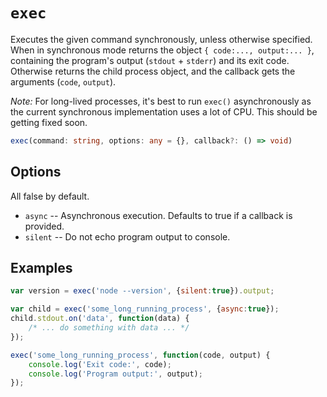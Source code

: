 # `exec`

Executes the given command synchronously, unless otherwise specified. When in synchronous mode 
returns the object `{ code:..., output:... }`, containing the program's output (`stdout` + `stderr`) and its 
exit code. Otherwise returns the child process object, and the callback gets the arguments (`code`, `output`).

*Note:* For long-lived processes, it's best to run `exec()` asynchronously as the current synchronous 
implementation uses a lot of CPU. This should be getting fixed soon.

```typescript
exec(command: string, options: any = {}, callback?: () => void)
```

## Options

All false by default.

 - `async` -- Asynchronous execution. Defaults to true if a callback is provided.
 - `silent` -- Do not echo program output to console.

## Examples

```javascript
var version = exec('node --version', {silent:true}).output;

var child = exec('some_long_running_process', {async:true});
child.stdout.on('data', function(data) {
    /* ... do something with data ... */
});

exec('some_long_running_process', function(code, output) {
    console.log('Exit code:', code);
    console.log('Program output:', output);
});
```